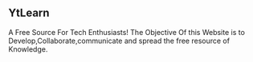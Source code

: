 ## YtLearn
A Free Source For Tech Enthusiasts!
The Objective Of this Website is to Develop,Collaborate,communicate and spread the free resource of Knowledge.

